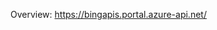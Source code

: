 <!-- 
NavPath: Bing News Search API
LinkLabel: Overview
Weight: 80
Url: Bing-news-search-API/documentation
-->

Overview: https://bingapis.portal.azure-api.net/
